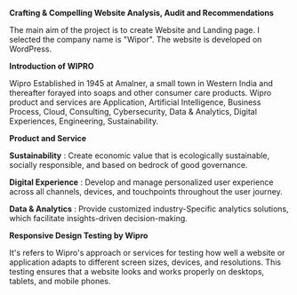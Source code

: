 **Crafting & Compelling Website Analysis, Audit and Recommendations**

The main aim of the project is to create Website and Landing page. I selected the company name is "Wipor". The website is developed on WordPress.

**Introduction of WIPRO**

Wipro Established in 1945 at Amalner, a small town in Western India and thereafter forayed into soaps and other consumer care products. 
Wipro product and services are Application, Artificial Intelligence, Business Process, Cloud, Consulting, Cybersecurity, Data & Analytics, Digital Experiences, Engineering, Sustainability.

**Product and Service**

  **Sustainability** : Create economic value that is ecologically sustainable, socially responsible, and based on bedrock of good governance.

  **Digital Experience** : Develop and manage personalized user experience across all channels, devices, and touchpoints throughout the user journey.

  **Data & Analytics** : Provide customized industry-Specific analytics solutions, which facilitate insights-driven decision-making.


**Responsive Design Testing by Wipro**

It's refers to Wipro's approach or services for testing how well a website or application adapts to different screen sizes, devices, and resolutions. This testing ensures that a website looks and works properly on desktops, tablets, and mobile phones.
